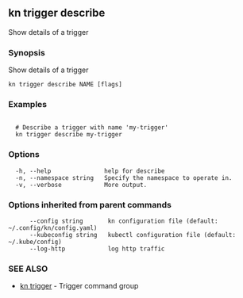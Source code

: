 ## kn trigger describe

Show details of a trigger

### Synopsis

Show details of a trigger

```
kn trigger describe NAME [flags]
```

### Examples

```

  # Describe a trigger with name 'my-trigger'
  kn trigger describe my-trigger
```

### Options

```
  -h, --help               help for describe
  -n, --namespace string   Specify the namespace to operate in.
  -v, --verbose            More output.
```

### Options inherited from parent commands

```
      --config string       kn configuration file (default: ~/.config/kn/config.yaml)
      --kubeconfig string   kubectl configuration file (default: ~/.kube/config)
      --log-http            log http traffic
```

### SEE ALSO

* [kn trigger](kn_trigger.md)	 - Trigger command group

